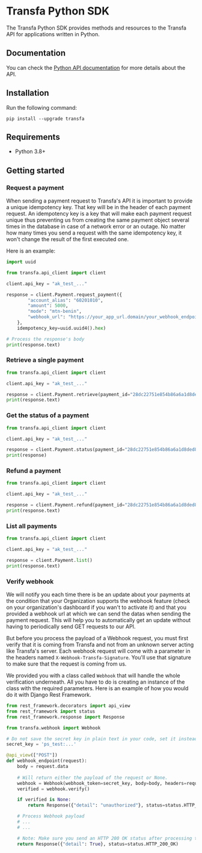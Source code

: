 # Transfa Python SDK

The Transfa Python SDK provides methods and resources to the Transfa API for applications written in Python. 

## Documentation

You can check the [Python API documentation](https://docs.transfapp.com/sdk/python/) for more details about the API. 

## Installation

Run the following command:

```shell
pip install --upgrade transfa
```

## Requirements
- Python 3.8+ 

## Getting started

### Request a payment
When sending a payment request to Transfa's API it is important to provide a unique idempotency key. That key will be in the header of each payment request. An idempotency key is a key that will make each payment request unique thus preventing us from creating the same payment object several times in the database in case of a network error or an outage. No matter how many times you send a request with the same idempotency key, it won't change the result of the first executed one.

Here is an example:

```python
import uuid

from transfa.api_client import client

client.api_key = "ak_test_..."

response = client.Payment.request_payment({
        "account_alias": "60201010",
        "amount": 5000,
        "mode": "mtn-benin",
        "webhook_url": "https://your_app_url.domain/your_webhook_endpoint/" # Optional
    },
    idempotency_key=uuid.uuid4().hex)

# Process the response's body
print(response.text)
```

### Retrieve a single payment

```python
from transfa.api_client import client

client.api_key = "ak_test_..."

response = client.Payment.retrieve(payment_id="28dc22751e854b86a6a1d8ded87a83")
print(response.text)
```

### Get the status of a payment

```python
from transfa.api_client import client

client.api_key = "ak_test_..."

response = client.Payment.status(payment_id="28dc22751e854b86a6a1d8ded87a83")
print(response)
```

### Refund a payment

```python
from transfa.api_client import client

client.api_key = "ak_test_..."

response = client.Payment.refund(payment_id="28dc22751e854b86a6a1d8ded87a83")
print(response.text)
```

### List all payments

```python
from transfa.api_client import client

client.api_key = "ak_test_..."

response = client.Payment.list()
print(response.text)
```

### Verify webhook
We will notify you each time there is be an update about your payments at the condition that your Organization supports the webhook feature (check on your organization's dashboard if you wan't to activate it) and that you provided a webhook url at which we can send the datas when sending the payment request. This will help you to automatically get an update without having to periodically send GET requests to our API.

But before you process the payload of a Webhook request, you must first verify that it is coming from Transfa and not from an unknown server acting like Transfa's server. Each webhook request will come with a parameter in the headers named `X-Webhook-Transfa-Signature`. You'll use that signature to make sure that the request is coming from us.

We provided you with a class called `Webhook` that will handle the whole verification underneath. All you have to do is creating an instance of the class with the required parameters.
Here is an example of how you would do it with Django Rest Framework.

```python
from rest_framework.decorators import api_view
from rest_framework import status
from rest_framework.response import Response

from transfa.webhook import Webhook

# Do not save the secret key in plain text in your code, set it instead as an environment variable.
secret_key = 'ps_test:...'

@api_view(["POST"])
def webhook_endpoint(request):
    body = request.data
    
    # Will return either the payload of the request or None.
    webhook = Webhook(webhook_token=secret_key, body=body, headers=request.headers)
    verified = webhook.verify()

    if verified is None:
        return Response({"detail": "unauthorized"}, status=status.HTTP_401_UNAUTHORIZED)

    # Process Webhook payload
    # ...
    # ...

    # Note: Make sure you send an HTTP 200 OK status after processing the payload
    return Response({"detail": True}, status=status.HTTP_200_OK)
```